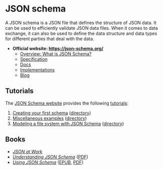# JSON schema

A JSON schema is a JSON file that defines the structure of JSON data. It can be used to efficiently validate JSON data files. When it comes to data exchange, it can also be used to define the data structure and data types for different parties that deal with the data.

* **Official website: https://json-schema.org/**
    * [Overview: What is JSON Schema?](https://json-schema.org/overview/what-is-jsonschema)
    * [Specification](https://json-schema.org/specification)
    * [Docs](https://json-schema.org/learn/getting-started-step-by-step)
    * [Implementations](https://json-schema.org/implementations)
    * [Blog](https://json-schema.org/blog)

## Tutorials

The [JSON Schema website](https://json-schema.org) provides the following [tutorials](https://json-schema.org/learn/getting-started-step-by-step):

1. [Creating your first schema](https://json-schema.org/learn/getting-started-step-by-step) ([directory](./1-creating-your-first-schema/))
2. [Miscellaneous examples](https://json-schema.org/learn/miscellaneous-examples) ([directory](./2-miscellaneous-examples/))
3. [Modeling a file system with JSON Schema](https://json-schema.org/learn/file-system) ([directory](./3-file-system/))

## Books

* [_JSON at Work_](https://web.archive.org/web/20220706205528/http://projanco.com/Library/JSON%20at%20Work.pdf)
* [_Understanding JSON Schema_](https://json-schema.org/understanding-json-schema) ([PDF](https://web.archive.org/web/20240111130800/https://json-schema.org/UnderstandingJSONSchema.pdf))
* [_Using JSON Schema_](http://usingjsonschema.com) ([EPUB](https://web.archive.org/web/20240111135509/http://usingjsonschema.com/assets/UsingJsonSchema_20140714.epub), [PDF](https://web.archive.org/web/20240111135509/http://usingjsonschema.com/assets/UsingJsonSchema_20140714.pdf))